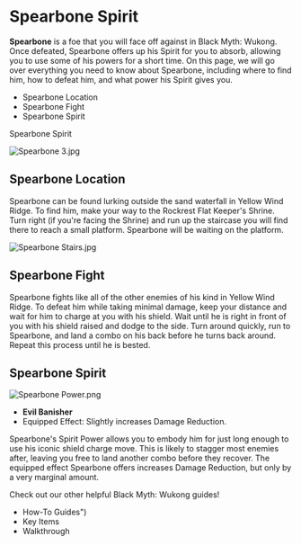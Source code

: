 # Spearbone Spirit

**Spearbone** is a foe that you will face off against in Black Myth: Wukong. Once defeated, Spearbone offers up his Spirit for you to absorb, allowing you to use some of his powers for a short time. On this page, we will go over everything you need to know about Spearbone, including where to find him, how to defeat him, and what power his Spirit gives you. 

  * Spearbone Location
  * Spearbone Fight
  * Spearbone Spirit

Spearbone Spirit

![Spearbone 3.jpg](https://oyster.ignimgs.com/mediawiki/apis.ign.com/black-myth-wukong/c/ce/Spearbone_3.jpg)

## Spearbone Location

Spearbone can be found lurking outside the sand waterfall in Yellow Wind Ridge. To find him, make your way to the Rockrest Flat Keeper's Shrine. Turn right (if you're facing the Shrine) and run up the staircase you will find there to reach a small platform. Spearbone will be waiting on the platform. 

![Spearbone Stairs.jpg](https://oyster.ignimgs.com/mediawiki/apis.ign.com/black-myth-wukong/8/87/Spearbone_Stairs.jpg)

## Spearbone Fight

Spearbone fights like all of the other enemies of his kind in Yellow Wind Ridge. To defeat him while taking minimal damage, keep your distance and wait for him to charge at you with his shield. Wait until he is right in front of you with his shield raised and dodge to the side. Turn around quickly, run to Spearbone, and land a combo on his back before he turns back around. Repeat this process until he is bested. 

## Spearbone Spirit

![Spearbone Power.png](https://oyster.ignimgs.com/mediawiki/apis.ign.com/black-myth-wukong/f/f7/Spearbone_Power.png)

  * **Evil Banisher**
  * Equipped Effect: Slightly increases Damage Reduction. 

Spearbone's Spirit Power allows you to embody him for just long enough to use his iconic shield charge move. This is likely to stagger most enemies after, leaving you free to land another combo before they recover. The equipped effect Spearbone offers increases Damage Reduction, but only by a very marginal amount. 

Check out our other helpful Black Myth: Wukong guides! 

  * How-To Guides")
  * Key Items
  * Walkthrough